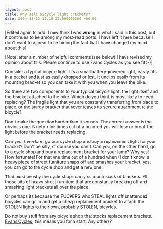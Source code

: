 ```yaml
---
layout: post
title: Why sell bicycle light brackets?
date: 2004-12-03 15:18:35.000000000 +00:00
---
```

[Edited again to add: I now think I was <strong>wrong</strong> in what I said in this post, but it continues to be among my most-read posts. I have left it here because I don't want to appear to be hiding the fact that I have changed my mind about this]

[Note: after a number of helpful comments (see below) I have revised my opinion about this. Please continue to use Evans Cycles as you see fit :-)] 

Consider a typical bicycle light. It's a small battery-powered light, easily fits in a pocket and just as easily dropped or lost. It unclips easily from its mounting bracket so you can take it with you when you leave the bike.

So there are two components to your typical bicycle light: the light itself and the bracket attached to the bike. Which do you think is most likely to need replacing? The fragile light that you are constantly transferring from place to place, or the sturdy bracket that never leaves its secure attachment to the bicycle?

Don't make the question harder than it sounds. The correct answer is the obvious one. Ninety-nine times out of a hundred you will lose or break the light before the bracket needs replacing.

Can you, therefore, go to a cycle shop and buy a replacement light for your bracket? Don't be silly, of course you can't. Can you, on the other hand, go to a cycle shop and buy a replacement bracket for your lamp? Why yes! How fortunate! For that one time out of a hundred when (I don't know) a heavy piece of street furniture snaps off and smashes your bracket, yes, you can go to the cycle shop and get a new one.

That must be why the cycle shops carry so much stock of brackets. All those bits of heavy street furniture that are constantly breaking off and smashing light brackets all over the place.

Or perhaps its because the FUCKERS who STEAL lights off unattended bicycles can go in and get a cheap replacement bracket to attach the STOLEN lights to their own, probably STOLEN, bicycles.

Do not buy stuff from any bicycle shop that stocks replacement brackets. <a href="http://www.evanscycles.com/product.jsp?style=29359">Evans Cycles</a>, this means you for a start. Any others?
